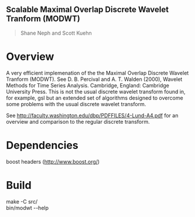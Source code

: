 ## Scalable Maximal Overlap Discrete Wavelet Tranform (MODWT) ##
> Shane Neph and Scott Kuehn


Overview
=========
A very efficient implemenation of the the Maximal Overlap Discrete Wavelet Tranform (MODWT).  See D. B. Percival and A. T. Walden (2000), Wavelet Methods for Time Series Analysis. Cambridge, England: Cambridge University Press.  This is not the usual discrete wavelet transform found in, for example, gsl but an extended set of algorithms designed to overcome some problems with the usual discrete wavelet transform. 

See http://faculty.washington.edu/dbp/PDFFILES/4-Lund-A4.pdf for an overview and comparison to the regular discrete transform.  

Dependencies
=============
boost headers (http://www.boost.org/)

Build
======
make -C src/  
bin/modwt --help  
